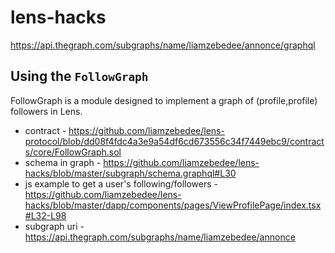 # lens-hacks

https://api.thegraph.com/subgraphs/name/liamzebedee/annonce/graphql

## Using the `FollowGraph`

FollowGraph is a module designed to implement a graph of (profile,profile) followers in Lens.

* contract - https://github.com/liamzebedee/lens-protocol/blob/dd08f4fdc4a3e9a54df6cd673556c34f7449ebc9/contracts/core/FollowGraph.sol
* schema in graph - https://github.com/liamzebedee/lens-hacks/blob/master/subgraph/schema.graphql#L30
* js example to get a user's following/followers - https://github.com/liamzebedee/lens-hacks/blob/master/dapp/components/pages/ViewProfilePage/index.tsx#L32-L98
* subgraph uri - https://api.thegraph.com/subgraphs/name/liamzebedee/annonce 

